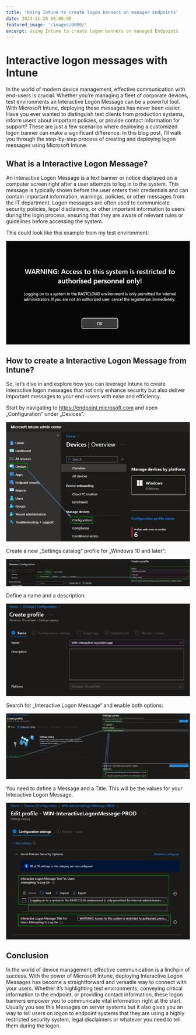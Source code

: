 ```yaml
---
title: 'Using Intune to create logon banners on managed Endpoints'
date: 2024-11-28 00:00:00
featured_image: '/images/0000/'
excerpt: Using Intune to create logon banners on managed Endpoints
---
```


# Interactive logon messages with Intune

In the world of modern device management, effective communication with end-users is crucial. Whether you’re managing a fleet of corporate devices, test environments an Interactive Logon Message can be a powerful tool. With Microsoft Intune, deploying these messages has never been easier. Have you ever wanted to distinguish test clients from production systems, inform users about important policies, or provide contact information for support? These are just a few scenarios where deploying a customized logon banner can make a significant difference. In this blog post, I’ll walk you through the step-by-step process of creating and deploying logon messages using Microsoft Intune.

## What is a Interactive Logon Message?
An Interactive Logon Message is a text banner or notice displayed on a computer screen right after a user attempts to log in to the system. This message is typically shown before the user enters their credentials and can contain important information, warnings, policies, or other messages from the IT department. Logon messages are often used to communicate security policies, legal disclaimers, or other important information to users during the login process, ensuring that they are aware of relevant rules or guidelines before accessing the system.

This could look like this example from my test environment:

![](/images/0039/1.png)

## How to create a Interactive Logon Message from Intune?
So, let’s dive in and explore how you can leverage Intune to create interactive logon messages that not only enhance security but also deliver important messages to your end-users with ease and efficiency.

Start by navigating to https://endpoint.microsoft.com and open „Configuration“ under „Devices“:

![](/images/0039/2.png)

Create a new „Settings catalog“ profile for „Windows 10 and later“:

![](/images/0039/3.png)

Define a name and a description:

![](/images/0039/4.png)

Search for „Interactive Logon Message“ and enable both options:

![](/images/0039/5.png)

You need to define a Message and a Title. This will be the values for your Interactive Logon Message.

![](/images/0039/6.png)

## Conclusion
In the world of device management, effective communication is a linchpin of success. With the power of Microsoft Intune, deploying Interactive Logon Messages has become a straightforward and versatile way to connect with your users. Whether it’s highlighting test environments, conveying critical information to the endpoint, or providing contact information, these logon banners empower you to communicate vital information right at the start. Usually you see this Messages on server systems but it also gives you an way to tell users on logon to endpoint systems that they are using a highly restricted security system, legal disclaimers or whatever you need to tell them during the logon.